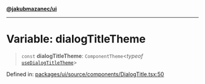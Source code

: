 [**@jakubmazanec/ui**](../README.md)

---

# Variable: dialogTitleTheme

> `const` **dialogTitleTheme**: `ComponentTheme`\<_typeof_
> [`useDialogTitleTheme`](../functions/useDialogTitleTheme.md)\>

Defined in:
[packages/ui/source/components/DialogTitle.tsx:50](https://github.com/jakubmazanec/tools/blob/7c5f40d811171692b72a47160bc33d644201b16a/packages/ui/source/components/DialogTitle.tsx#L50)
